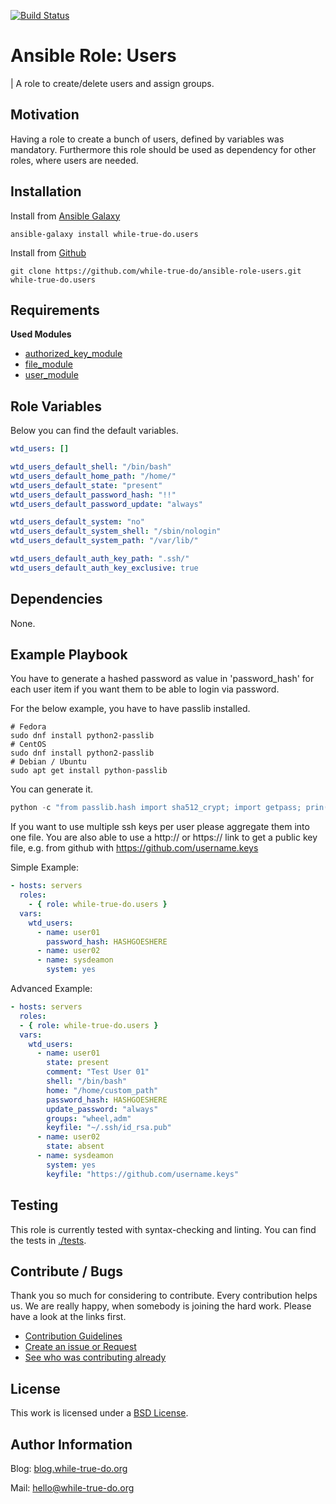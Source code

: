 [![Build Status](https://travis-ci.org/while-true-do/ansible-role-users.svg?branch=master)](https://travis-ci.org/while-true-do/ansible-role-users)

# Ansible Role: Users
| A role to create/delete users and assign groups.

## Motivation

Having a role to create a bunch of users, defined by variables was mandatory.
Furthermore this role should be used as dependency for other roles, where users are needed.

## Installation

Install from [Ansible Galaxy](https://galaxy.ansible.com/while-true-do/users)

```
ansible-galaxy install while-true-do.users
```

Install from [Github](https://github.com/while-true-do/ansible-role-users)

```
git clone https://github.com/while-true-do/ansible-role-users.git while-true-do.users
```

## Requirements

**Used Modules**

-   [authorized_key_module](http://docs.ansible.com/ansible/latest/authorized_key_module.html)
-   [file_module](http://docs.ansible.com/ansible/latest/file_module.html)
-   [user_module](http://docs.ansible.com/ansible/latest/user_module.html)


## Role Variables

Below you can find the default variables. 

```yaml
wtd_users: []

wtd_users_default_shell: "/bin/bash"
wtd_users_default_home_path: "/home/"
wtd_users_default_state: "present"
wtd_users_default_password_hash: "!!"
wtd_users_default_password_update: "always"

wtd_users_default_system: "no"
wtd_users_default_system_shell: "/sbin/nologin"
wtd_users_default_system_path: "/var/lib/"

wtd_users_default_auth_key_path: ".ssh/"
wtd_users_default_auth_key_exclusive: true
```

## Dependencies

None.

## Example Playbook

You have to generate a hashed password as value in 'password_hash' for each user item if you want them to be able to login
via password.

For the below example, you have to have passlib installed.

```
# Fedora
sudo dnf install python2-passlib
# CentOS
sudo dnf install python2-passlib
# Debian / Ubuntu
sudo apt get install python-passlib
```

You can generate it. 

```python
python -c "from passlib.hash import sha512_crypt; import getpass; prin(sha512_crypt.using(rounds=5000).hash(getpass.getpass()))"
```

If you want to use multiple ssh keys per user please aggregate them into one file.
You are also able to use a http:// or https:// link to get a public key file, e.g. from github with <https://github.com/username.keys>

Simple Example:

```yaml
- hosts: servers
  roles:
    - { role: while-true-do.users }
  vars:
    wtd_users:
      - name: user01
        password_hash: HASHGOESHERE
      - name: user02
      - name: sysdeamon
        system: yes
```

Advanced Example:

```yaml
- hosts: servers
  roles:
  - { role: while-true-do.users }
  vars:
    wtd_users:
      - name: user01
        state: present
        comment: "Test User 01"
        shell: "/bin/bash"
        home: "/home/custom_path"
        password_hash: HASHGOESHERE
        update_password: "always"
        groups: "wheel,adm"
        keyfile: "~/.ssh/id_rsa.pub"
      - name: user02
        state: absent
      - name: sysdeamon
        system: yes
        keyfile: "https://github.com/username.keys"
```

## Testing

This role is currently tested with syntax-checking and linting.
You can find the tests in [./tests](./tests/).

## Contribute / Bugs

Thank you so much for considering to contribute. Every contribution helps us. We are really happy, when somebody is joining the hard work. Please have a look at the links first.

-   [Contribution Guidelines](./docs/CONTRIBUTING.md)
-   [Create an issue or Request](https://github.com/while-true-do/ansible-role-users/issues)
-   [See who was contributing already](https://github.com/while-true-do/ansible-role-users/graphs/contributors)

## License

This work is licensed under a [BSD License](https://opensource.org/licenses/BSD-3-Clause).

## Author Information

Blog: [blog.while-true-do.org](https://blog.while-true-do.org)

Mail: [hello@while-true-do.org](mailto:hello@while-true-do.org)
